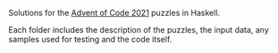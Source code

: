 Solutions for the [Advent of Code 2021](https://adventofcode.com/2021) puzzles in Haskell.

Each folder includes the description of the puzzles, the input data, any samples used for testing and the code itself.